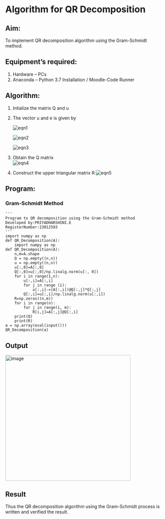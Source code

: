 # Algorithm for QR Decomposition
## Aim:
To implement QR decomposition algorithm using the Gram-Schmidt method.
## Equipment’s required:
1.	Hardware – PCs
2.	Anaconda – Python 3.7 Installation / Moodle-Code Runner
## Algorithm:
1.	Intialize the matrix Q and u
2.	The vector u and e is given by

    ![eqn1](./ex4.jpg)

    ![eqn2](./ex6.jpg)

    ![eqn3](./ex3.jpg)

3.	Obtain the Q matrix   
    ![eqn4](./ex1.jpg)
4.	Construct the upper triangular matrix R
    ![eqn5](./ex2.jpg)



## Program:
### Gram-Schmidt Method
```
''' 
Program to QR decomposition using the Gram-Schmidt method
Developed by:PRIYADHARSHINI.E
RegisterNumber:23012593
'''
import numpy as np
def QR_Decomposition(A):
    import numpy as np
def QR_Decomposition(A):
    n,m=A.shape
    Q = np.empty((n,n))
    u = np.empty((n,n))
    u[:,0]=A[:,0]
    Q[:,0]=u[:,0]/np.linalg.norm(u[:, 0])
    for i in range(1,n):
        u[:,i]=A[:,i]
        for j in range (i):
            u[:,i]-=(A[:,i])@Q[:,j]*Q[:,j]
        Q[:,i]=u[:,i]/np.linalg.norm(u[:,i])
    R=np.zeros((n,m))
    for i in range(n):
        for j in range(i, m):
            R[i,j]=A[:,j]@Q[:,i]
    print(Q)      
    print(R)       
a = np.array(eval(input()))
QR_Decomposition(a)

```

## Output


<img width="394" alt="image" src="https://github.com/EPriyadharshini/QRdecomposition/assets/144870831/3054e508-f603-4b73-b223-1d3f3d2d4e34">


## Result
Thus the QR decomposition algorithm using the Gram-Schmidt process is written and verified the result.

